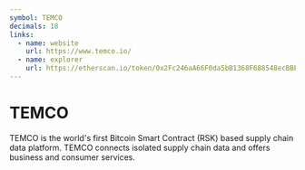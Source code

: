 ```yaml
---
symbol: TEMCO
decimals: 18
links:
  - name: website
    url: https://www.temco.io/
  - name: explorer
    url: https://etherscan.io/token/0x2Fc246aA66F0da5bB1368F688548ecBBE9bdee5d
---
```


# TEMCO

TEMCO is the world's first Bitcoin Smart Contract (RSK) based supply chain data platform. TEMCO connects isolated supply chain data and offers business and consumer services.
